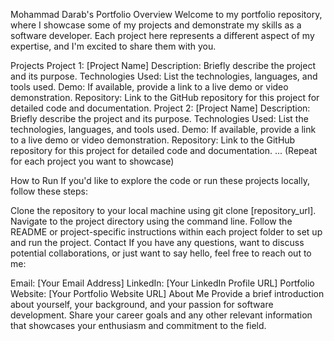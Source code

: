 Mohammad Darab's Portfolio
Overview
Welcome to my portfolio repository, where I showcase some of my projects and demonstrate my skills as a software developer. Each project here represents a different aspect of my expertise, and I'm excited to share them with you.

Projects
Project 1: [Project Name]
Description: Briefly describe the project and its purpose.
Technologies Used: List the technologies, languages, and tools used.
Demo: If available, provide a link to a live demo or video demonstration.
Repository: Link to the GitHub repository for this project for detailed code and documentation.
Project 2: [Project Name]
Description: Briefly describe the project and its purpose.
Technologies Used: List the technologies, languages, and tools used.
Demo: If available, provide a link to a live demo or video demonstration.
Repository: Link to the GitHub repository for this project for detailed code and documentation.
...
(Repeat for each project you want to showcase)

How to Run
If you'd like to explore the code or run these projects locally, follow these steps:

Clone the repository to your local machine using git clone [repository_url].
Navigate to the project directory using the command line.
Follow the README or project-specific instructions within each project folder to set up and run the project.
Contact
If you have any questions, want to discuss potential collaborations, or just want to say hello, feel free to reach out to me:

Email: [Your Email Address]
LinkedIn: [Your LinkedIn Profile URL]
Portfolio Website: [Your Portfolio Website URL]
About Me
Provide a brief introduction about yourself, your background, and your passion for software development. Share your career goals and any other relevant information that showcases your enthusiasm and commitment to the field.


